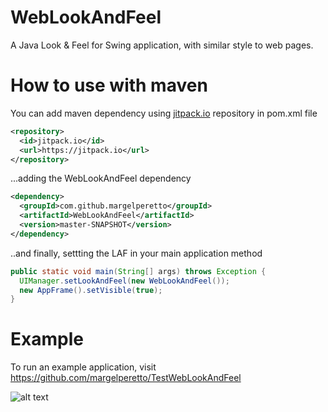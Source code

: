# WebLookAndFeel
A Java Look & Feel for Swing application, with similar style to web pages.

# How to use with maven

You can add maven dependency using [jitpack.io](https://jitpack.io/) repository in pom.xml file
```xml
<repository>
  <id>jitpack.io</id>
  <url>https://jitpack.io</url>
</repository>
```
...adding the WebLookAndFeel dependency
```xml
<dependency>
  <groupId>com.github.margelperetto</groupId>
  <artifactId>WebLookAndFeel</artifactId>
  <version>master-SNAPSHOT</version>
</dependency>
```
..and finally, settting the LAF in your main application method
```java
public static void main(String[] args) throws Exception {
  UIManager.setLookAndFeel(new WebLookAndFeel());
  new AppFrame().setVisible(true);
}
```

# Example
To run an example application, visit https://github.com/margelperetto/TestWebLookAndFeel

![alt text](https://github.com/margelperetto/weblaf/blob/master/screenshots/complex_form.gif "ScreenShot ComplexForm")
